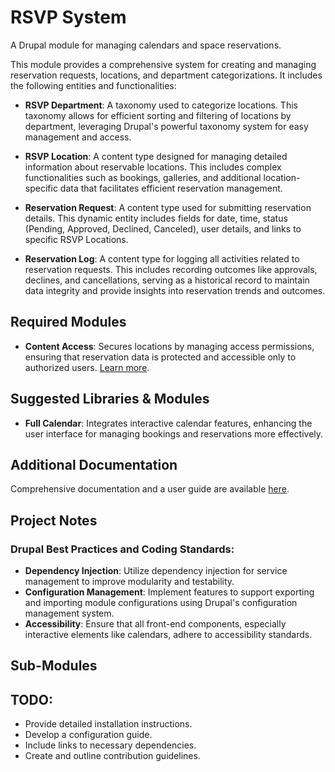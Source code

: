 # RSVP System
A Drupal module for managing calendars and space reservations.

This module provides a comprehensive system for creating and managing reservation requests, locations, and department categorizations. It includes the following entities and functionalities:

- **RSVP Department**: A taxonomy used to categorize locations. This taxonomy allows for efficient sorting and filtering of locations by department, leveraging Drupal's powerful taxonomy system for easy management and access.

- **RSVP Location**: A content type designed for managing detailed information about reservable locations. This includes complex functionalities such as bookings, galleries, and additional location-specific data that facilitates efficient reservation management.

- **Reservation Request**: A content type used for submitting reservation details. This dynamic entity includes fields for date, time, status (Pending, Approved, Declined, Canceled), user details, and links to specific RSVP Locations.

- **Reservation Log**: A content type for logging all activities related to reservation requests. This includes recording outcomes like approvals, declines, and cancellations, serving as a historical record to maintain data integrity and provide insights into reservation trends and outcomes.

## Required Modules
- **Content Access**: Secures locations by managing access permissions, ensuring that reservation data is protected and accessible only to authorized users. [Learn more](https://www.drupal.org/project/content_access).

## Suggested Libraries & Modules
- **Full Calendar**: Integrates interactive calendar features, enhancing the user interface for managing bookings and reservations more effectively.

## Additional Documentation
Comprehensive documentation and a user guide are available [here](https://gluebox.com/design/rsvp_system_guide).

## Project Notes

### Drupal Best Practices and Coding Standards:
- **Dependency Injection**: Utilize dependency injection for service management to improve modularity and testability.
- **Configuration Management**: Implement features to support exporting and importing module configurations using Drupal's configuration management system.
- **Accessibility**: Ensure that all front-end components, especially interactive elements like calendars, adhere to accessibility standards.

## Sub-Modules

## TODO:
- Provide detailed installation instructions.
- Develop a configuration guide.
- Include links to necessary dependencies.
- Create and outline contribution guidelines.
